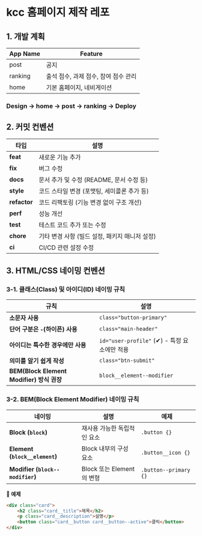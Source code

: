 # kcc 홈페이지 제작 레포

## 1. 개발 계획
| App Name | Feature |
|------|---|
| post | 공지 | 
| ranking  | 출석 점수, 과제 점수, 참여 점수 관리 |
| home | 기본 홈페이지, 네비게이션 | ✅ 3/20
### Design -> home -> post -> ranking -> Deploy

## 2. 커밋 컨벤션
 타입     | 설명                                              |
|----------|--------------------------------------------------|
| **feat** | 새로운 기능 추가                                 |
| **fix**  | 버그 수정                                       |
| **docs** | 문서 추가 및 수정 (README, 문서 수정 등)        |
| **style** | 코드 스타일 변경 (포맷팅, 세미콜론 추가 등)    |
| **refactor** | 코드 리팩토링 (기능 변경 없이 구조 개선)    |
| **perf** | 성능 개선                                       |
| **test** | 테스트 코드 추가 또는 수정                      |
| **chore** | 기타 변경 사항 (빌드 설정, 패키지 매니저 설정) |
| **ci** | CI/CD 관련 설정 수정                             |

## 3. HTML/CSS 네이밍 컨벤션
### 3-1. 클래스(Class) 및 아이디(ID) 네이밍 규칙

| 규칙 | 설명 |
|------|---------------------------------------------------|
| **소문자 사용** | `class="button-primary"`|
| **단어 구분은 `-`(하이픈) 사용** | `class="main-header"`  |
| **아이디는 특수한 경우에만 사용** | `id="user-profile"` (✔) - 특정 요소에만 적용 |
| **의미를 알기 쉽게 작성** | `class="btn-submit"` |
| **BEM(Block Element Modifier) 방식 권장** | `block__element--modifier` |

### 3-2. BEM(Block Element Modifier) 네이밍 규칙

| 네이밍 | 설명 | 예제 |
|--------|----------------------------------|---------------------|
| **Block (`block`)** | 재사용 가능한 독립적인 요소 | `.button {}` |
| **Element (`block__element`)** | Block 내부의 구성 요소 | `.button__icon {}` |
| **Modifier (`block--modifier`)** | Block 또는 Element의 변형 | `.button--primary {}` |

**📌 예제**
```html
<div class="card">
    <h2 class="card__title">제목</h2>
    <p class="card__description">설명</p>
    <button class="card__button card__button--active">클릭</button>
</div>